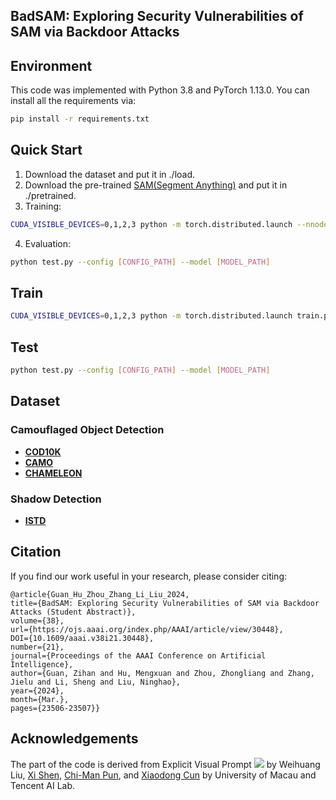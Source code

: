 ## BadSAM: Exploring Security Vulnerabilities of SAM via Backdoor Attacks


## Environment
This code was implemented with Python 3.8 and PyTorch 1.13.0. You can install all the requirements via:
```bash
pip install -r requirements.txt
```


## Quick Start
1. Download the dataset and put it in ./load.
2. Download the pre-trained [SAM(Segment Anything)](https://github.com/facebookresearch/segment-anything) and put it in ./pretrained.
3. Training:
```bash
CUDA_VISIBLE_DEVICES=0,1,2,3 python -m torch.distributed.launch --nnodes 1 --nproc_per_node 4 loadddptrain.py --config configs/demo.yaml
```

4. Evaluation:
```bash
python test.py --config [CONFIG_PATH] --model [MODEL_PATH]
```

## Train
```bash
CUDA_VISIBLE_DEVICES=0,1,2,3 python -m torch.distributed.launch train.py --nnodes 1 --nproc_per_node 4 --config [CONFIG_PATH]
```

## Test
```bash
python test.py --config [CONFIG_PATH] --model [MODEL_PATH]
```

## Dataset

### Camouflaged Object Detection
- **[COD10K](https://github.com/DengPingFan/SINet/)**
- **[CAMO](https://drive.google.com/open?id=1h-OqZdwkuPhBvGcVAwmh0f1NGqlH_4B6)**
- **[CHAMELEON](https://www.polsl.pl/rau6/datasets/)**

### Shadow Detection
- **[ISTD](https://github.com/DeepInsight-PCALab/ST-CGAN)**


## Citation

If you find our work useful in your research, please consider citing:

```
@article{Guan_Hu_Zhou_Zhang_Li_Liu_2024, 
title={BadSAM: Exploring Security Vulnerabilities of SAM via Backdoor Attacks (Student Abstract)}, 
volume={38}, 
url={https://ojs.aaai.org/index.php/AAAI/article/view/30448}, 
DOI={10.1609/aaai.v38i21.30448}, 
number={21}, 
journal={Proceedings of the AAAI Conference on Artificial Intelligence}, 
author={Guan, Zihan and Hu, Mengxuan and Zhou, Zhongliang and Zhang, Jielu and Li, Sheng and Liu, Ninghao}, 
year={2024}, 
month={Mar.}, 
pages={23506-23507}}
```

## Acknowledgements
The part of the code is derived from Explicit Visual Prompt   <a href='https://nifangbaage.github.io/Explicit-Visual-Prompt/'><img src='https://img.shields.io/badge/Project-Page-Green'></a> by 
Weihuang Liu, [Xi Shen](https://xishen0220.github.io/), [Chi-Man Pun](https://www.cis.um.edu.mo/~cmpun/), and [Xiaodong Cun](https://vinthony.github.io/) by University of Macau and Tencent AI Lab.

